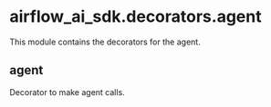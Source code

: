 # airflow_ai_sdk.decorators.agent

This module contains the decorators for the agent.

## agent

Decorator to make agent calls.

